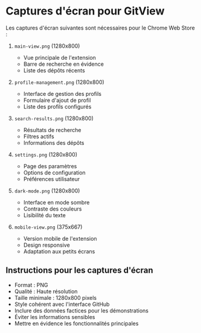 # Captures d'écran pour GitView

Les captures d'écran suivantes sont nécessaires pour le Chrome Web Store :

1. `main-view.png` (1280x800)
   - Vue principale de l'extension
   - Barre de recherche en évidence
   - Liste des dépôts récents

2. `profile-management.png` (1280x800)
   - Interface de gestion des profils
   - Formulaire d'ajout de profil
   - Liste des profils configurés

3. `search-results.png` (1280x800)
   - Résultats de recherche
   - Filtres actifs
   - Informations des dépôts

4. `settings.png` (1280x800)
   - Page des paramètres
   - Options de configuration
   - Préférences utilisateur

5. `dark-mode.png` (1280x800)
   - Interface en mode sombre
   - Contraste des couleurs
   - Lisibilité du texte

6. `mobile-view.png` (375x667)
   - Version mobile de l'extension
   - Design responsive
   - Adaptation aux petits écrans

## Instructions pour les captures d'écran

- Format : PNG
- Qualité : Haute résolution
- Taille minimale : 1280x800 pixels
- Style cohérent avec l'interface GitHub
- Inclure des données factices pour les démonstrations
- Éviter les informations sensibles
- Mettre en évidence les fonctionnalités principales 